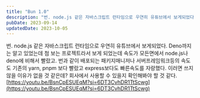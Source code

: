 ```yaml
---
title: "Bun 1.0"
description: "번. node.js 같은 자바스크립트 런타임으로 우연히 유튜브에서 보게되었다.  Deno까지는 알고 있었는데 첨 보는 프로젝트라서 보게 되었는데 속도가 모든면에서 node.js나 deno에 비해서 빨랐고. 번과 같이 배포되는 패키지매니저나 서버프레임워크등의 속도도 기존의 yarn, pn..."
pubDate: 2023-09-14
updatedDate: 2023-10-05
---
```


번. node.js 같은 자바스크립트 런타임으로 우연히 유튜브에서 보게되었다.
Deno까지는 알고 있었는데 첨 보는 프로젝트라서 보게 되었는데 속도가 모든면에서 node.js나 deno에 비해서 빨랐고. 번과 같이 배포되는 패키지매니저나 서버프레임워크등의 속도도 기존의 yarn, pnpm 보다 빨랐고 express보다도 빠른속도를 자랑했다.
이러면 쓰지 않을 이유가 없을 것 같은데? 회사에서 사용할 수 있을지 확인해봐야 할 것 같다.
[https://youtu.be/BsnCpESUEqM?si=6DT3CvhDR1TtScwg](https://youtu.be/BsnCpESUEqM?si=6DT3CvhDR1TtScwg)